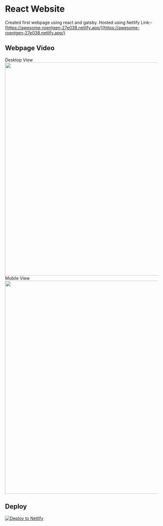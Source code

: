 # React Website
Created first webpage using react and gatsby. Hosted using Netlify
Link:- [https://awesome-roentgen-27e038.netlify.app/](https://awesome-roentgen-27e038.netlify.app/)

## Webpage Video
Desktop View
<img src="GithubAssets/WebpageVideo.gif" width="700">
Mobile View
<img src="GithubAssets/WebpageMobileGif.gif" width="700">





## Deploy

[![Deploy to Netlify](https://www.netlify.com/img/deploy/button.svg)](https://app.netlify.com/start/deploy?repository=https://github.com/gatsbyjs/gatsby-starter-default)
